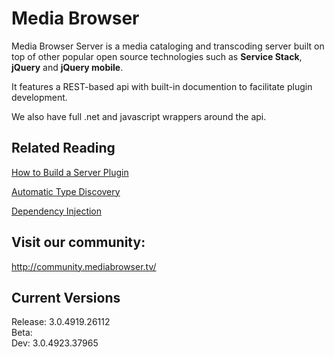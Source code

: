 Media Browser
============

Media Browser Server is a media cataloging and transcoding server built on top of other popular open source technologies such as **Service Stack**, **jQuery** and **jQuery mobile**.

It features a REST-based api with built-in documention to facilitate plugin development.

We also have full .net and javascript wrappers around the api.


## Related Reading ##

[How to Build a Server Plugin](https://github.com/MediaBrowser/MediaBrowser/wiki/How-to-build-a-Server-Plugin "How to build a server plugin")

[Automatic Type Discovery](https://github.com/MediaBrowser/MediaBrowser/wiki/Automatic-Type-Discovery "Automatic Type Discovery")

[Dependency Injection](https://github.com/MediaBrowser/MediaBrowser/wiki/Dependency-Injection "Dependency Injection")

## Visit our community: ##

http://community.mediabrowser.tv/

## Current Versions ##

Release: 3.0.4919.26112<br/>
Beta:<br/>
Dev: 3.0.4923.37965